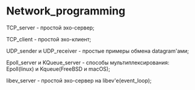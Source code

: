 # Network_programming

TCP_server - простой эхо-сервер;

TCP_client - простой эхо-клиент;

UDP_sender и UDP_receiver - простые примеры обмена datagram'ами;

Epoll_server и KQueue_server - способы мультиплексирования:
Epoll(linux) и Kqueue(FreeBSD и macOS);

libev_server - простой эхо-сервер на libev'е(event_loop);
